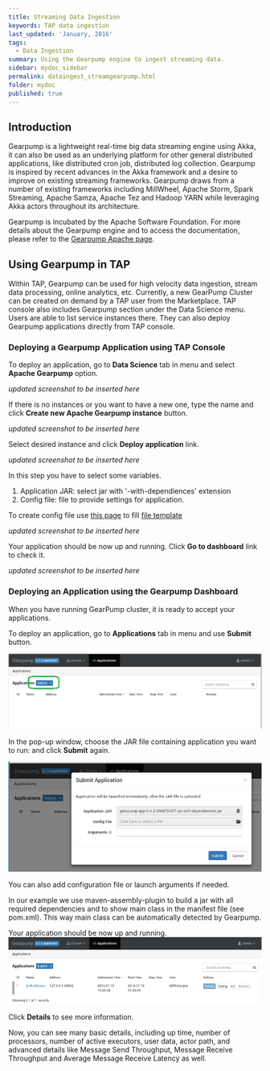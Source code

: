 ```yaml
---
title: Streaming Data Ingestion
keywords: TAP data ingestion
last_updated: 'January, 2016'
tags:
  - Data Ingestion
summary: Using the Gearpump engine to ingest streaming data. 
sidebar: mydoc_sidebar
permalink: dataingest_streamgearpump.html
folder: mydoc
published: true
---
```

## Introduction

Gearpump is a lightweight real-time big data streaming engine using Akka, it can also be used as an underlying platform for other general distributed applications, like distributed cron job, distributed log collection. Gearpump is inspired by recent advances in the Akka framework and a desire to improve on existing streaming frameworks. Gearpump draws from a number of existing frameworks including MillWheel, Apache Storm, Spark Streaming, Apache Samza, Apache Tez and Hadoop YARN while leveraging Akka actors throughout its architecture.

Gearpump is incubated by the Apache Software Foundation. For more details about the Gearpump engine and to access the documentation, please refer to the [Gearpump Apache page](https://gearpump.apache.org).

## Using Gearpump in TAP

Within TAP, Gearpump can be used for high velocity data ingestion, stream data processing, online analytics, etc. Currently, a new GearPump Cluster can be created on demand by a TAP user from the Marketplace. TAP console also includes Gearpump section under the Data Science menu. Users are able to list service instances there. They can also deploy Gearpump applications directly from TAP console.

### Deploying a Gearpump Application using TAP Console

To deploy an application, go to **Data Science** tab in menu and select **Apache Gearpump** option.

*updated screenshot to be inserted here*

If there is no instances or you want to have a new one, type the name and click **Create new Apache Gearpump instance** button.

*updated screenshot to be inserted here*

Select desired instance and click **Deploy application** link.

*updated screenshot to be inserted here*

In this step you have to select some variables.

1. Application JAR: select jar with '-with-dependiences' extension
2. Config file: file to provide settings for application.

To create config file use [this page](https://github.com/intel-data/ingestion-ws-kafka-gearpump-hbase/blob/master/gearpump/README_DEPLOY.md?raw=true) to fill [file template](https://github.com/intel-data/ingestion-ws-kafka-gearpump-hbase/blob/master/gearpump/src/main/resources/example.conf?raw=true)

*updated screenshot to be inserted here*

Your application should be now up and running. Click **Go to dashboard** link to check it. 

*updated screenshot to be inserted here*

### Deploying an Application using the Gearpump Dashboard

When you have running GearPump cluster, it is ready to accept your applications.

To deploy an application, go to **Applications** tab in menu and use **Submit** button.
 
![Data-Ingestion-application-list-submit.png.jpg](/images/Data-Ingestion-application-list-submit.png)

In the pop-up window, choose the JAR file containing application you want to run: and click **Submit** again.

![Data-Ingestion-submit-application.png](/images/Data-Ingestion-submit-application.png)

You can also add configuration file or launch arguments if needed.

In our example we use maven-assembly-plugin to build a jar with all required dependencies and to show main class in the manifest file (see pom.xml). This way main class can be automatically detected by Gearpump.

Your application should be now up and running.
![Data-Ingestion_application-list.png](/images/Data-Ingestion_application-list.png)


Click **Details** to see more information.

Now, you can see many basic details, including up time, number of processors, number of active executors, user data, actor path, and advanced details like Message Send Throughput, Message Receive Throughput and Average Message Receive Latency as well.


